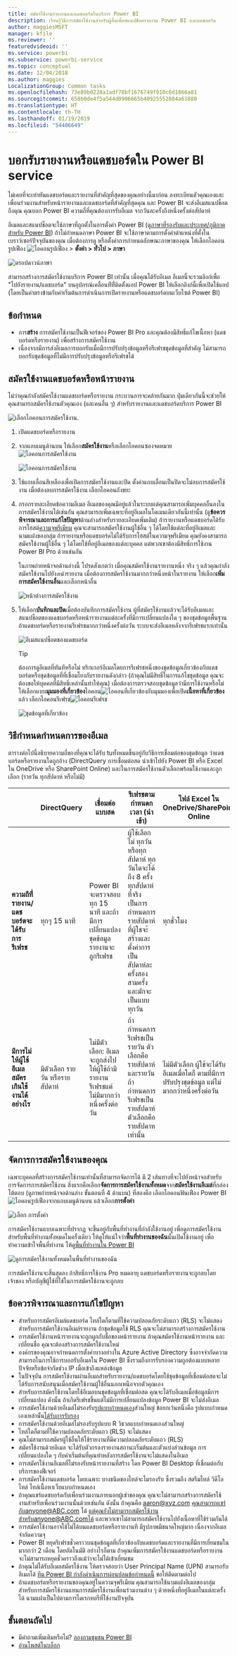 ```yaml
---
title: สมัครใช้งานรายงานและแดชบอร์ดในบริการ Power BI
description: เรียนรู้วิธีการสมัครใช้งานสำหรับผู้อื่นเพื่อสแนปช็อตรายงาน Power BI และแดชบอร์ด
author: maggiesMSFT
manager: kfile
ms.reviewer: ''
featuredvideoid: ''
ms.service: powerbi
ms.subservice: powerbi-service
ms.topic: conceptual
ms.date: 12/04/2018
ms.author: maggies
LocalizationGroup: Common tasks
ms.openlocfilehash: 73e89b0228a1adf78bf1676749f910c6d1866a81
ms.sourcegitcommit: 658b0de4f5a544d0906665b40925552804a61880
ms.translationtype: HT
ms.contentlocale: th-TH
ms.lasthandoff: 01/19/2019
ms.locfileid: "54406649"
---
```

# <a name="subscribe-to-a-report-or-dashboard-in-power-bi-service"></a>บอกรับรายงานหรือแดชบอร์ดใน Power BI service
ไม่เคยที่จะเท่าทันแดชบอร์ดและรายงานที่สำคัญที่สุดของคุณอย่างนี้มาก่อน ลงทะเบียนตัวคุณเองและเพื่อนร่วมงานสำหรับหน้ารายงานและแดชบอร์ดที่สำคัญที่สุดคุณ และ Power BI จะส่งอีเมสแนปช็อตถึงคุณ คุณบอก Power BI ความถี่ที่คุณต้องการรับอีเมล จากวันละครั้งถึงหนึ่งครั้งต่อสัปดาห์ 

อีเมลและสแนปช็อตจะใช้ภาษาที่ถูกตั้งในการตั้งค่า Power BI (ดู[ภาษาที่รองรับและประเทศ/ภูมิภาคสำหรับ Power BI](supported-languages-countries-regions.md)) ถ้าไม่กำหนดภาษา Power BI จะใช้ภาษาตามการตั้งค่าตำแหน่งที่ตั้งในเบราว์เซอร์ปัจจุบันของคุณ เมื่อต้องการดู หรือตั้งค่าการกำหนดลักษณะภาษาของคุณ ให้เลือกไอคอนรูปเฟือง ![ไอคอนรูปเฟือง](media/service-report-subscribe/power-bi-settings-icon.png)  >  **ตั้งค่า > ทั่วไป > ภาษา** 

![ดรอปดาวน์ภาษา](media/service-report-subscribe/power-bi-language.png)

สามารถสร้างการสมัครใช้งานบริการ Power BI เท่านั้น เมื่อคุณได้รับอีเมล อีเมลนี้จะรวมลิงก์เพื่อ "ไปยังรายงาน/แดชบอร์ด" บนอุปกรณ์เคลื่อนท่ีที่่ติดตั้งแอป Power BI ให้เลือกลิงก์นี้เพื่อเปิดใช้แอป (โดยเป็นค่าตรงข้ามกับค่าเริ่มต้นการดำเนินการเปิดรายงานหรือแดชบอร์ดบนเว็บไซต์ Power BI)


## <a name="requirements"></a>ข้อกำหนด
- การ**สร้าง** การสมัครใช้งานเป็นฟีเจอร์ของ Power BI Pro และคุณต้องมีสิทธิ์แก้ไขเนื้อหา (แดชบอร์ดหรือรายงาน) เพื่อสร้างการสมัครใช้งาน 
- เนื่องจากมีการส่งอีเมลการบอกรับเมื่อมีการปรับปรุงข้อมูลหรือรีเฟรชชุดข้อมูลที่สำคัญ ไม่สามารถบอกรับชุดข้อมูลที่ไม่มีการปรับปรุงข้อมูลหรือรีเฟรชได้

## <a name="subscribe-to-a-dashboard-or-a-report-page"></a>สมัครใช้งานแดชบอร์ดหรือหน้ารายงาน
ไม่ว่าคุณกำลังสมัครใช้งานแดชบอร์ดหรือรายงาน กระบวนการจะคล้ายกันมาก ปุ่มเดียวกันนี้จะช่วยให้คุณสามารถสมัครใช้งานตัวคุณเอง (และคนอื่น ๆ) สำหรับรายงานและแดชบอร์ดบริการ Power BI
 
![เลือกไอคอนการสมัครใช้งาน](media/service-report-subscribe/power-bi-subscribe-orientation.png).

1. เปิดแดชบอร์ดหรือรายงาน
2. จากแถบเมนูด้านบน ให้เลือก**สมัครใช้งาน**หรือเลือกไอคอนซองจดหมาย![ไอคอนการสมัครใช้งาน](media/service-report-subscribe/power-bi-icon-envelope.png)
   
   ![ไอคอนการสมัครใช้งาน](media/service-report-subscribe/power-bi-subscribe-icon.png)

3. ใช้แถบเลื่อนสีเหลืองเพื่อเปิดการสมัครใช้งานและปิด  ตั้งค่าแถบเลื่อนเป็นปิดจะไม่ลบการสมัครใช้งาน เมื่อต้องลบการสมัครใช้งาน เลือกไอคอนถังขยะ

4. กรอกรายละเอียดข้อความอีเมล อีเมลของคุณมีอยู่แล้วในระบบแต่คุณสามารถเพิ่มบุคคลอื่นลงในการสมัครใช้งานได้เช่นกัน คุณสามารถเพิ่มเฉพาะที่อยู่อีเมลในโดเมนเดียวกันนี้เท่านั้น (ดู**ข้อควรพิจารณาและการแก้ไขปัญหา**ด้านล่างสำหรับรายละเอียดเพิ่มเติม) ถ้ารายงานหรือแดชบอร์ดได้รับการโฮสต์[ความจุพรีเมียม](service-premium.md) คุณจะสามารถสมัครใช้งานผู้ใช้อื่น ๆ ได้โดยใช้แต่ละที่อยู่อีเมลและนามแฝงของกลุ่ม ถ้ารายงานหรือแดชบอร์ดไม่ได้รับการโฮสต์ในความจุพรีเมียม คุณยังคงสามารถสมัครใช้งานผู้ใช้อื่น ๆ ได้โดยใช้ที่อยู่อีเมลของแต่ละบุคคล แต่พวกเขาต้องมีสิทธิ์การใช้งาน Power BI Pro ด้วยเช่นกัน

    ในภาพถ่ายหน้าจอด้านล่างนี้ โปรดสังเกตว่า เมื่อคุณสมัครใช้งานรายงานหนึ่ง จริง ๆ แล้วคุณกำลังสมัครใช้งานไปยัง*หน้า*รายงาน  เมื่อต้องการสมัครใช้งานมากกว่าหนึ่งหน้าในรายงาน ให้เลือก**เพิ่มการสมัครใช้งานอื่น**และเลือกหน้าอื่น 
      
   ![หน้าต่างการสมัครใช้งาน](media/service-report-subscribe/power-bi-emails-new.png)  

5. ให้เลือก**บันทึกและปิด**เมื่อต้องบันทึกการสมัครใช้งาน ผู้ที่สมัครใช้งานแล้วจะได้รับอีเมลและสแนปช็อตของแดชบอร์ดหรือหน้ารายงานแต่ละครั้งที่มีการเปลี่ยนแปลงใด ๆ ของชุดข้อมูลพื้นฐาน ถ้าแดชบอร์ดหรือรายงานรีเฟรชมากกว่าหนึ่งครั้งต่อวัน ระบบจะส่งอีเมลหลังจากรีเฟรชแรกเท่านั้น  
   
   ![อีเมสแนปช็อตของแดชบอร์ด](media/service-report-subscribe/power-bi-dashboard-email-new.jpg) 
   
   > [!TIP]
   > ต้องการดูอีเมลที่ทันทีหรือไม่ ทริกเกอร์อีเมลโดยการรีเฟรชหนึ่งของชุดข้อมูลเกี่ยวข้องกับแดชบอร์ดหรือชุดข้อมูลที่ที่เชื่อมโยงกับรายงานดังกล่าว (ถ้าคุณไม่มีสิทธิ์ในการแก้ไขชุดข้อมูล คุณจะต้องขอให้บุคคลที่มีสิทธิ์เหล่านั้นทำให้คุณ) เมื่อต้องการตรวจสอบชุดข้อมูลว่ามีการใช้งานหรือไม่ ให้เลือกแบบ**มุมมองที่เกี่ยวข้อง**ไอคอน![ไอคอนที่เกี่ยวข้องกับมุมมอง](media/service-report-subscribe/power-bi-view-related.png)เพื่อเปิด**เนื้อหาที่เกี่ยวข้อง**แล้ว เลือกไอคอนรีเฟรช![ไอคอนรีเฟรช](media/service-report-subscribe/power-bi-refresh.png) 
   > 
   > 
   
   ![ชุดข้อมูลที่เกี่ยวข้อง](media/service-report-subscribe/power-bi-view-related-screen.png)

## <a name="how-the-email-schedule-is-determined"></a>วิธีกำหนดกำหนดการของอีเมล
ตารางต่อไปนี้อธิบายความถี่ของที่คุณจะได้รับ tuทั้งหมดขึ้นอยู่กับวิธีการเชื่อมต่อของชุดข้อมูล ว่าแดชบอร์ดหรือรายงานใดถูกอ้าง (DirectQuery การเชื่อมต่อสด นำเข้าไปยัง Power BI หรือ Excel ใน OneDrive หรือ SharePoint Online) และในการสมัครใช้งานตัวเลือกพร้อมใช้งานและถูกเลือก (รายวัน ทุกสัปดาห์ หรือไม่มี)

|  | **DirectQuery** | **เชื่อมต่อแบบสด** | **รีเฟรชตามกำหนดกเวลา (นำเข้า)** | **ไฟล์ Excel ใน OneDrive/SharePoint Online** |
| --- | --- | --- | --- | --- |
| **ความถีที่่รายงาน/แดชบอร์ดจะได้รับการรีเฟรช** |ทุกๆ 15 นาที |Power BI จะตรวจสอบทุก 15 นาที และถ้ามีการเปลี่ยนแปลงชุดข้อมูล รายงานจะถูกรีเฟรช |ผู้ใช้เลือก ไม่ ทุกวัน หรือทุกสัปดาห์ ทุกวันไดจะได้ถึง 8 ครั้ง ทุกสัปดาห์ ที่จริงเป็นการกำหนดการรายสัปดาห์ที่ผู้ใชจะ้สร้างและตั้งค่าการเป็นสัปดาห์ละครั้งสองสามครั้ง และมักจะเป็นแบบทุกวัน |ทุกชั่วโมง |
| **มีการไม่ให้ผู้ใช้อีเมลสมัครเกินใช้งานได้อย่างไร** |มีตัวเลือก รายวัน หรือรายสัปดาห์ |ไม่มีตัวเลือก: อีเมลจะถูกส่งไปให้ผู้ใช้ถ้ามีรายงานรีเฟรชแต่ไม่มีมากกว่าหนึ่งครั้งต่อวัน |ถ้ากำหนดการรีเฟรชเป็นรายวัน ตัวเลือกคือรายสัปดาห์และรายวัน  ถ้ากำหนดการรีเฟรชเป็นรายสัปดาห์ ตัวเลือกคือรายสัปดาหเท่านั้น |ไม่มีตัวเลือก ผู้ใช้จะได้รับอีเมลเมื่อใดก็ ตามที่มีการปรับปรุงชุดข้อมูล แต่ไม่มากกว่าหนึ่งครั้งต่อวัน |

## <a name="manage-your-subscriptions"></a>จัดการการสมัครใช้งานของคุณ
เฉพาะบุคคลที่สร้างการสมัครใช้งานเท่านั้นที่สามารถจัดการได้  มี 2 เส้นทางที่จะไปยังหน้าจอสำหรับการจัดการการสมัครใช้งาน  สิ่งแรกคือเลือก**จัดการการสมัครใช้งานทั้งหมด**จาก**สมัครใช้งานอีเมล่**ที่กล่องโต้ตอบ (ดูภาพถ่ายหน้าจอด้านล่าง ขั้นตอนที่ 4 ด้านบน) ที่สองคือ เลือกไอคอนฟันเฟือง Power BI![ไอคอนรูปเฟือง](media/service-report-subscribe/power-bi-settings-icon.png)จากแถบเมนูด้านบน แล้วเลือก**การตั้งค่า**

![เลือก การตั้งค่า](media/service-report-subscribe/power-bi-subscribe-settings.png)

การสมัครใช้งานแบบเฉพาะที่ปรากฏ จะขึ้นอยู่กับพื้นที่ทำงานที่กำลังใช้งานอยู่  เพื่อดูการสมัครใช้งานสำหรับพื้นที่ทำงานทั้งหมดในครั้งเดียว ให้ดูให้แน่ใจว่า**พื้นที่ทำงานของฉัน**นั้นเปิดใช้งานอยู่ เพื่อทำความเข้าใจพื้นที่ทำงาน ให้ดู[พื้นที่ทำงานใน Power BI](service-create-distribute-apps.md)

![ดูการสมัครใช้งานทั้งหมดในพื้นที่ทำงานของฉัน](media/service-report-subscribe/power-bi-subscriptions.png)

การสมัครใช้งานจะสิ้นสุดลง ถ้าสิทธิ์การใช้งาน Pro หมดอายุ แดชบอร์ดหรือรายงานจะถูกลบโดยเจ้าของ หรือบัญชีผู้ใช้ที่ใช้ในการสมัครใช้งานจะถูกลบ

## <a name="considerations-and-troubleshooting"></a>ข้อควรพิจารณาและการแก้ไขปัญหา
* สำหรับการสมัครอีเมล์แดชบอร์ด ไทล์ใดก็ตามที่ใช้ความปลอดภัยระดับแถว (RLS) จะไม่แสดง  สำหรับการสมัครใช้งานอีเมล์รายงาน ถ้าชุดข้อมูลใช้ RLS คุณจะไม่สามารถสร้างการสมัครใช้งาน
* การสมัครใช้งานหน้ารายงานจะถูกผูกกับชื่อของหน้ารายงาน ถ้าคุณสมัครใช้งานหน้ารายงาน และเปลี่ยนชื่อ คุณจะต้องสร้างการสมัครใช้งานใหม่
* องค์กรของคุณอาจกำหนดการตั้งค่าบางอย่างใน Azure Active Directory ซึ่งอาจจำกัดความสามารถในการใช้การบอกรับอีเมลใน Power BI  ซึ่งรวมถึงการรับรองความถูกต้องแบบหลายปัจจัยหรือข้อจำกัดช่วง IP เมื่อเข้าถึงแหล่งข้อมูล
* ในปัจจุบัน การสมัครใช้งานผ่านอีเมลสำหรับรายงาน/แดชบอร์ดโดยใช้ชุดข้อมูลที่เชื่อมต่อสดจะไม่ได้รับการสนับสนุนเมื่อสมัครใช้งานผู้ใช้อื่นนอกเหนือจากตัวคุณเอง
* สำหรับการสมัครใช้งานโดยใช้อีเมลบนชุดข้อมูลที่เชื่อมต่อสด คุณจะได้รับอีเมลเมื่อข้อมูลมีการเปลี่ยนแปลง ดังนั้น ถ้าเกิดรีเฟรชขึ้นแต่ไม่มีการเปลี่ยนแปลงข้อมูล Power BI จะไม่ส่งอีเมล
* การสมัครใช้งานด้วยอีเมล่ไม่รองรับ[รูปแบบกำหนดเอง](power-bi-custom-visuals.md)ส่วนใหญ่  ข้อยกเว้นหนึ่งคือ รูปแบบกำหนดเองเหล่านั้น[ได้รับการรับรอง](power-bi-custom-visuals-certified.md)  
* การสมัครใช้งานด้วยอีเมล่ไม่รองรับรูปแบบ R วิชวลแบบกำหนดเองส่วนใหญ่  
* ไทล์ใดก็ตามที่ใช้ความปลอดภัยระดับแถว (RLS) จะไม่แสดง
* คุณไม่สามารถสมัครผู้ใช้อื่นให้ใช้รายงานที่มีความปลอดภัยระดับแถว (RLS)
* สมัครใช้งานด้วยอีเมล จะได้รับตัวกรองรายงานสถานะเริ่มต้นและตัวแบ่งส่วนข้อมูล การเปลี่ยนแปลงใด ๆ กับค่าเริ่มต้นที่คุณทำหลังการสมัครใช้งานจะไม่แสดงในอีเมล    
* การสมัครใช้งานอีเมลที่ไม่รองรับหน้ารายงานที่สร้าง โดย Power BI Desktop ที่เชื่อมต่อกับบริการของฟีเจอร์    
* การสมัครใช้งานแดชบอร์ด โดยเฉพาะ บางชนิดของไทล์จะไมรองรับ  ซึ่งรวมถึง สตรีมไทล์ วิดีโอไทล์ ไทล์เนื้อหาเว็บแบบกำหนดเอง     
* ถ้าคุณแชร์แดชบอร์ดกับเพื่อนร่วมงานภายนอกผู้เช่าของคุณ คุณจะไม่สามารถสร้างการสมัครใช้งานสำหรับเพื่อนร่วมงานนั้นด้วยเช่นกัน ดังนั้น ถ้าคุณคือ aaron@xyz.com คุณสามารถแชร์กับanyone@ABC.com ได้ แต่คุณยังไม่สามารถสมัครใช้งานสำหรับanyone@ABC.comได้ และพวกเขาไม่สามารถสมัครใช้งานไปยังเนื้อหาที่ใช้ร่วมกันได้      
* การสมัครใช้งานอาจใช้ไม่ได้บนแดชบอร์ดหรือรายงานที มีรูปภาพมีขนาดใหญ่มาก เนื่องจากอีเมลจำกัดความจุ    
* Power BI หยุดรีเฟรชชั่วคราวบนชุดข้อมูลที่เกี่ยวข้องกับแดชบอร์ดและรายงานที่มีการเยี่ยมชมในมากกว่า 2 เดือน โดยอัตโนมัติ  อย่างไรก็ตาม ถ้าคุณเพิ่มการสมัครใช้งานแดชบอร์ดหรือรายงาน จะไม่สามารถหยุดชั่วคราวถึงแม้ว่าจะไม่ได้เข้าเยี่ยมชม    
* ถ้าคุณไม่ได้รับอีเมลสมัครใช้งาน ให้ตรวจสอบว่า User Principal Name (UPN) สามารถรับอีเมลได้ [ทีม Power BI กำลังดำเนินการผ่อนปลนข้อกำหนดนี้](https://community.powerbi.com/t5/Issues/No-Mail-from-Cloud-Service/idc-p/205918#M10163) ขอให้ติดตามต่อไป 
* ถ้าแดชบอร์ดหรือรายงานของคุณอยู่ในความจุพรีเมียม คุณสามารถใช้นามแฝงอีเมลของกลุ่มสำหรับการสมัครใช้งานแทนการสมัครใช้งานเพื่อนร่วมงานต่าง ๆ ด้วยหนึ่งที่อยู่อีเมลในแต่ละครั้งได้ นามแฝงเป็นไปตามการไดเรกทอรีที่ใช้งานปัจจุบัน 

## <a name="next-steps"></a>ขั้นตอนถัดไป
* มีคำถามเพิ่มเติมหรือไม่? [ลองถามชุมชน Power BI](http://community.powerbi.com/)    
* [อ่านโพสต์ในบล็อก](https://powerbi.microsoft.com/blog/introducing-dashboard-email-subscriptions-a-360-degree-view-of-your-business-in-your-inbox-every-day/)

